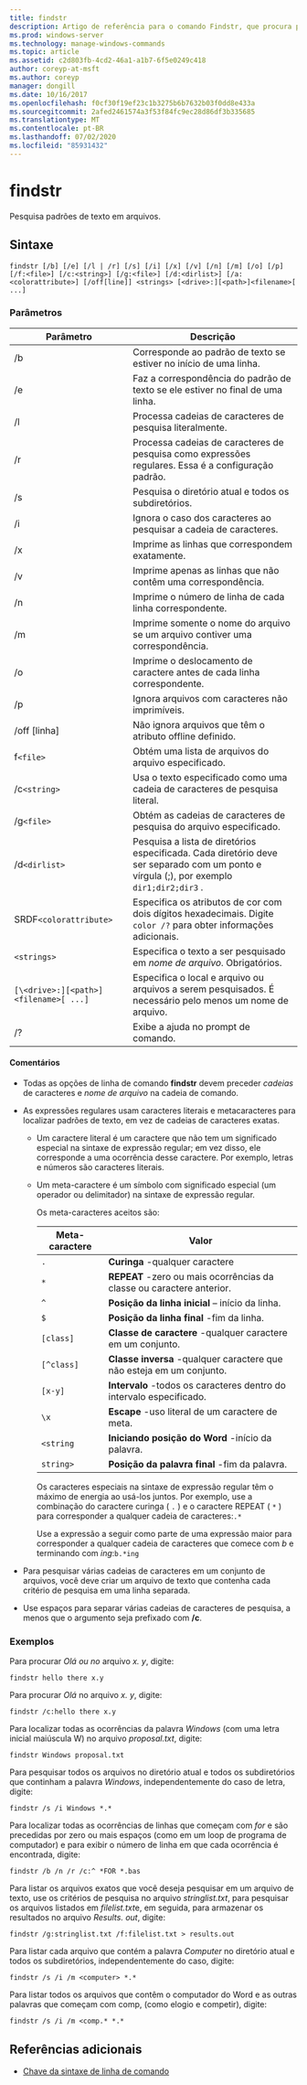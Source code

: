```yaml
---
title: findstr
description: Artigo de referência para o comando Findstr, que procura padrões de texto em arquivos.
ms.prod: windows-server
ms.technology: manage-windows-commands
ms.topic: article
ms.assetid: c2d803fb-4cd2-46a1-a1b7-6f5e0249c418
author: coreyp-at-msft
ms.author: coreyp
manager: dongill
ms.date: 10/16/2017
ms.openlocfilehash: f0cf30f19ef23c1b3275b6b7632b03f0dd8e433a
ms.sourcegitcommit: 2afed2461574a3f53f84fc9ec28d86df3b335685
ms.translationtype: MT
ms.contentlocale: pt-BR
ms.lasthandoff: 07/02/2020
ms.locfileid: "85931432"
---
```

# <a name="findstr"></a>findstr

Pesquisa padrões de texto em arquivos.

## <a name="syntax"></a>Sintaxe

```
findstr [/b] [/e] [/l | /r] [/s] [/i] [/x] [/v] [/n] [/m] [/o] [/p] [/f:<file>] [/c:<string>] [/g:<file>] [/d:<dirlist>] [/a:<colorattribute>] [/off[line]] <strings> [<drive>:][<path>]<filename>[ ...]
```

### <a name="parameters"></a>Parâmetros

| Parâmetro | Descrição |
| --------- | ----------- |
| /b | Corresponde ao padrão de texto se estiver no início de uma linha. |
| /e | Faz a correspondência do padrão de texto se ele estiver no final de uma linha. |
| /l | Processa cadeias de caracteres de pesquisa literalmente. |
| /r | Processa cadeias de caracteres de pesquisa como expressões regulares. Essa é a configuração padrão. |
| /s | Pesquisa o diretório atual e todos os subdiretórios. |
| /i | Ignora o caso dos caracteres ao pesquisar a cadeia de caracteres. |
| /x | Imprime as linhas que correspondem exatamente. |
| /v | Imprime apenas as linhas que não contêm uma correspondência. |
| /n | Imprime o número de linha de cada linha correspondente. |
| /m | Imprime somente o nome do arquivo se um arquivo contiver uma correspondência. |
| /o | Imprime o deslocamento de caractere antes de cada linha correspondente. |
| /p | Ignora arquivos com caracteres não imprimíveis. |
| /off [linha] | Não ignora arquivos que têm o atributo offline definido. |
| f`<file>` | Obtém uma lista de arquivos do arquivo especificado. |
| /c`<string>` | Usa o texto especificado como uma cadeia de caracteres de pesquisa literal. |
| /g`<file>` | Obtém as cadeias de caracteres de pesquisa do arquivo especificado. |
| /d`<dirlist>` | Pesquisa a lista de diretórios especificada. Cada diretório deve ser separado com um ponto e vírgula (;), por exemplo `dir1;dir2;dir3` . |
| SRDF`<colorattribute>` | Especifica os atributos de cor com dois dígitos hexadecimais. Digite `color /?` para obter informações adicionais. |
| `<strings>` | Especifica o texto a ser pesquisado em *nome de arquivo*. Obrigatórios. |
| `[\<drive>:][<path>]<filename>[ ...]` | Especifica o local e arquivo ou arquivos a serem pesquisados. É necessário pelo menos um nome de arquivo. |
| /? | Exibe a ajuda no prompt de comando. |

#### <a name="remarks"></a>Comentários

- Todas as opções de linha de comando **findstr** devem preceder *cadeias* de caracteres e *nome de arquivo* na cadeia de comando.

- As expressões regulares usam caracteres literais e metacaracteres para localizar padrões de texto, em vez de cadeias de caracteres exatas.

  - Um caractere literal é um caractere que não tem um significado especial na sintaxe de expressão regular; em vez disso, ele corresponde a uma ocorrência desse caractere. Por exemplo, letras e números são caracteres literais.

  - Um meta-caractere é um símbolo com significado especial (um operador ou delimitador) na sintaxe de expressão regular.

    Os meta-caracteres aceitos são:

    | Meta-caractere | Valor |
    | -------------- | ----- |
    | `.` | **Curinga** -qualquer caractere |
    | `*` | **REPEAT** -zero ou mais ocorrências da classe ou caractere anterior. |
    | `^` | **Posição da linha inicial** – início da linha. |
    | `$` | **Posição da linha final** -fim da linha. |
    | `[class]` | **Classe de caractere** -qualquer caractere em um conjunto. |
    | `[^class]` | **Classe inversa** -qualquer caractere que não esteja em um conjunto. |
    | `[x-y]` | **Intervalo** -todos os caracteres dentro do intervalo especificado. |
    | `\x` | **Escape** -uso literal de um caractere de meta. |
    | `<string` | **Iniciando posição do Word** -início da palavra. |
    | `string>` | **Posição da palavra final** -fim da palavra. |

    Os caracteres especiais na sintaxe de expressão regular têm o máximo de energia ao usá-los juntos. Por exemplo, use a combinação do caractere curinga ( `.` ) e o caractere REPEAT ( `*` ) para corresponder a qualquer cadeia de caracteres:`.*`

    Use a expressão a seguir como parte de uma expressão maior para corresponder a qualquer cadeia de caracteres que comece com *b* e terminando com *ing*:`b.*ing`

- Para pesquisar várias cadeias de caracteres em um conjunto de arquivos, você deve criar um arquivo de texto que contenha cada critério de pesquisa em uma linha separada.

- Use espaços para separar várias cadeias de caracteres de pesquisa, a menos que o argumento seja prefixado com **/c**.

### <a name="examples"></a>Exemplos

Para procurar *Olá* *ou no* arquivo *x. y*, digite:

```
findstr hello there x.y
```

Para procurar *Olá* no arquivo *x. y*, digite:

```
findstr /c:hello there x.y
```

Para localizar todas as ocorrências da palavra *Windows* (com uma letra inicial maiúscula W) no arquivo *proposal.txt*, digite:

```
findstr Windows proposal.txt
```

Para pesquisar todos os arquivos no diretório atual e todos os subdiretórios que continham a palavra *Windows*, independentemente do caso de letra, digite:

```
findstr /s /i Windows *.*
```

Para localizar todas as ocorrências de linhas que começam com *for* e são precedidas por zero ou mais espaços (como em um loop de programa de computador) e para exibir o número de linha em que cada ocorrência é encontrada, digite:

```
findstr /b /n /r /c:^ *FOR *.bas
```

Para listar os arquivos exatos que você deseja pesquisar em um arquivo de texto, use os critérios de pesquisa no arquivo *stringlist.txt*, para pesquisar os arquivos listados em *filelist.txt*e, em seguida, para armazenar os resultados no arquivo *Results. out*, digite:

```
findstr /g:stringlist.txt /f:filelist.txt > results.out
```

Para listar cada arquivo que contém a palavra *Computer* no diretório atual e todos os subdiretórios, independentemente do caso, digite:

```
findstr /s /i /m <computer> *.*
```

Para listar todos os arquivos que contêm o computador do Word e as outras palavras que começam com comp, (como elogio e competir), digite:

```
findstr /s /i /m <comp.* *.*
```

## <a name="additional-references"></a>Referências adicionais

- [Chave da sintaxe de linha de comando](command-line-syntax-key.md)